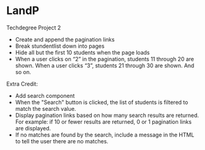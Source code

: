 # LandP
Techdegree Project 2

- Create and append the pagination links
- Break stundentlist down into pages 
- Hide all but the first 10 students when the page loads
- When a user clicks on “2” in the pagination, students 11 through 20 are shown. When a user clicks “3”, students 21 through 30 are shown. And so on.

Extra Credit:
- Add search component
- When the "Search" button is clicked, the list of students is filtered to match the search value.
- Display pagination links based on how many search results are returned. For example: if 10
or fewer results are returned, 0 or 1 pagination links are displayed.
- If no matches are found by the search, include a message in the HTML to tell the user there
are no matches.
